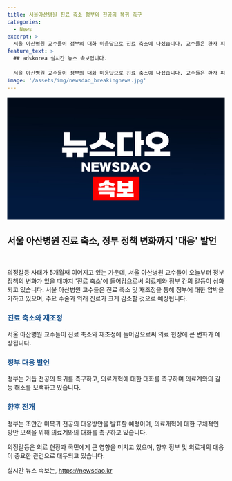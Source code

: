 ```yaml
---
title: 서울아산병원 진료 축소 정부와 전공의 복귀 촉구
categories:
  - News
excerpt: >
  서울 아산병원 교수들이 정부의 대화 미응답으로 진료 축소에 나섰습니다. 교수들은 환자 피해 우려로 압박을 강화하며, 중증, 응급, 희귀 질환 진료에만 집중하겠다 밝혔습니다. 이에 따라 주요 수술은 49% 줄어들고, 외래진료는 30.5% 예상됩니다. 정부는 전공의 복귀를 촉구하며 대화를 통해 의료개혁 방안을 모색하고 있습니다. 기사 내용의 전체는 YTN에서 확인 가능합니다.
feature_text: >
  ## adskorea 실시간 뉴스 속보입니다.

  서울 아산병원 교수들이 정부의 대화 미응답으로 진료 축소에 나섰습니다. 교수들은 환자 피해 우려로 압박을 강화하며, 중증, 응급, 희귀 질환 진료에만 집중하겠다 밝혔습니다. 이에 따라 주요 수술은 49% 줄어들고, 외래진료는 30.5% 예상됩니다. 정부는 전공의 복귀를 촉구하며 대화를 통해 의료개혁 방안을 모색하고 있습니다. 기사 내용의 전체는 YTN에서 확인 가능합니다.
image: '/assets/img/newsdao_breakingnews.jpg'
---
```


<p><img src="/assets/img/newsdao_breakingnews.jpg" alt="adskorea 속보" /></p>

<h2 data-ke-size="size26">서울 아산병원 진료 축소, 정부 정책 변화까지 '대응' 발언</h2>

<p data-ke-size="size16">&nbsp;</p>

<p>의정갈등 사태가 5개월째 이어지고 있는 가운데, 서울 아산병원 교수들이 오늘부터 정부 정책의 변화가 있을 때까지 '진료 축소'에 들어감으로써 의료계와 정부 간의 갈등이 심화되고 있습니다. 서울 아산병원 교수들은 진료 축소 및 재조정을 통해 정부에 대한 압박을 가하고 있으며, 주요 수술과 외래 진료가 크게 감소할 것으로 예상됩니다.</p>

<h3><b><span style="color: #1a5490;">진료 축소와 재조정</span></b></h3>

<p>서울 아산병원 교수들이 진료 축소와 재조정에 들어감으로써 의료 현장에 큰 변화가 예상됩니다. </p>

<h3><b><span style="color: #1a5490;">정부 대응 발언</span></b></h3>

<p>정부는 거듭 전공의 복귀를 촉구하고, 의료개혁에 대한 대화를 촉구하며 의료계와의 갈등 해소를 모색하고 있습니다. </p>

<h3><b><span style="color: #1a5490;">향후 전개</span></b></h3>

<p>정부는 조만간 미복귀 전공의 대응방안을 발표할 예정이며, 의료개혁에 대한 구체적인 방안 모색을 위해 의료계와의 대화를 촉구하고 있습니다. </p>

<p>의정갈등은 의료 현장과 국민에게 큰 영향을 미치고 있으며, 향후 정부 및 의료계의 대응이 중요한 관건으로 대두되고 있습니다.</p>
실시간 뉴스 속보는, <a href="https://newsdao.kr" rel="dofollow">https://newsdao.kr</a>


